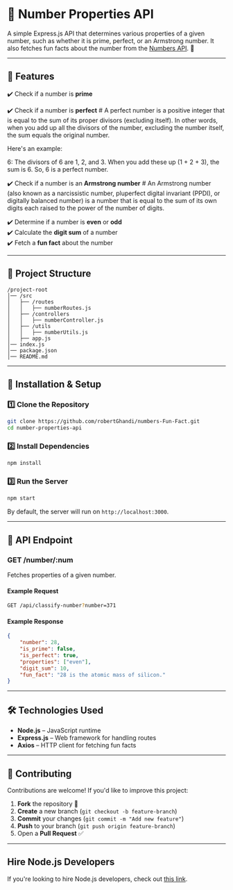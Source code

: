  
# 📌 Number Properties API

A simple Express.js API that determines various properties of a given number, such as whether it is prime, perfect, or an Armstrong number. It also fetches fun facts about the number from the [Numbers API](http://numbersapi.com/). 🚀

---

## 🌟 Features
✔️ Check if a number is **prime**  

✔️ Check if a number is **perfect** # 
A perfect number is a positive integer that is equal to the sum of its proper divisors (excluding itself). In other words, when you add up all the divisors of the number, excluding the number itself, the sum equals the original number.

Here's an example:

6: The divisors of 6 are 1, 2, and 3. When you add these up (1 + 2 + 3), the sum is 6. So, 6 is a perfect number. 

✔️ Check if a number is an **Armstrong number**  # An Armstrong number (also known as a narcissistic number, pluperfect digital invariant (PPDI), or digitally balanced number) is a number that is equal to the sum of its own digits each raised to the power of the number of digits.

✔️ Determine if a number is **even** or **odd**  
✔️ Calculate the **digit sum** of a number  
✔️ Fetch a **fun fact** about the number  

---

## 📂 Project Structure

```
/project-root
│── /src
│   ├── /routes
│   │   ├── numberRoutes.js         
│   ├── /controllers
│   │   ├── numberController.js     
│   ├── /utils
│   │   ├── numberUtils.js          
│   ├── app.js                      
│── index.js                        
│── package.json                     
│── README.md                        
```

---

## 🚀 Installation & Setup

### 1️⃣ Clone the Repository
```sh
git clone https://github.com/robertGhandi/numbers-Fun-Fact.git
cd number-properties-api
```

### 2️⃣ Install Dependencies
```sh
npm install
```

### 3️⃣ Run the Server
```sh
npm start
```
By default, the server will run on `http://localhost:3000`.

---

## 📌 API Endpoint

### **GET /number/:num**
Fetches properties of a given number.

#### **Example Request**
```sh
GET /api/classify-number?number=371
```

#### **Example Response**
```json
{
    "number": 28,
    "is_prime": false,
    "is_perfect": true,
    "properties": ["even"],
    "digit_sum": 10,
    "fun_fact": "28 is the atomic mass of silicon."
}
```

---

## 🛠 Technologies Used
- **Node.js** – JavaScript runtime
- **Express.js** – Web framework for handling routes
- **Axios** – HTTP client for fetching fun facts

---

## 🤝 Contributing
Contributions are welcome! If you'd like to improve this project:
1. **Fork** the repository 🍴
2. **Create** a new branch (`git checkout -b feature-branch`)  
3. **Commit** your changes (`git commit -m "Add new feature"`)  
4. **Push** to your branch (`git push origin feature-branch`)  
5. Open a **Pull Request** ✅

---

## Hire Node.js Developers
If you're looking to hire Node.js developers, check out [this link](https://hng.tech/hire/nodejs-developers).



